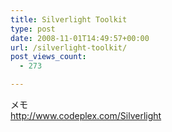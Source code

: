 ```yaml
---
title: Silverlight Toolkit
type: post
date: 2008-11-01T14:49:57+00:00
url: /silverlight-toolkit/
post_views_count:
  - 273

---
```

メモ  
<http://www.codeplex.com/Silverlight>